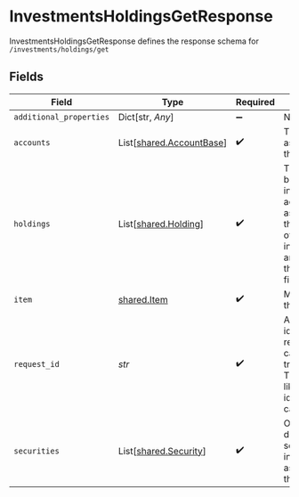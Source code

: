 # InvestmentsHoldingsGetResponse

InvestmentsHoldingsGetResponse defines the response schema for `/investments/holdings/get`


## Fields

| Field                                                                                                                                                      | Type                                                                                                                                                       | Required                                                                                                                                                   | Description                                                                                                                                                |
| ---------------------------------------------------------------------------------------------------------------------------------------------------------- | ---------------------------------------------------------------------------------------------------------------------------------------------------------- | ---------------------------------------------------------------------------------------------------------------------------------------------------------- | ---------------------------------------------------------------------------------------------------------------------------------------------------------- |
| `additional_properties`                                                                                                                                    | Dict[str, *Any*]                                                                                                                                           | :heavy_minus_sign:                                                                                                                                         | N/A                                                                                                                                                        |
| `accounts`                                                                                                                                                 | List[[shared.AccountBase](../../models/shared/accountbase.md)]                                                                                             | :heavy_check_mark:                                                                                                                                         | The accounts associated with the Item                                                                                                                      |
| `holdings`                                                                                                                                                 | List[[shared.Holding](../../models/shared/holding.md)]                                                                                                     | :heavy_check_mark:                                                                                                                                         | The holdings belonging to investment accounts associated with the Item. Details of the securities in the holdings are provided in the `securities` field.  |
| `item`                                                                                                                                                     | [shared.Item](../../models/shared/item.md)                                                                                                                 | :heavy_check_mark:                                                                                                                                         | Metadata about the Item.                                                                                                                                   |
| `request_id`                                                                                                                                               | *str*                                                                                                                                                      | :heavy_check_mark:                                                                                                                                         | A unique identifier for the request, which can be used for troubleshooting. This identifier, like all Plaid identifiers, is case sensitive.                |
| `securities`                                                                                                                                               | List[[shared.Security](../../models/shared/security.md)]                                                                                                   | :heavy_check_mark:                                                                                                                                         | Objects describing the securities held in the accounts associated with the Item.                                                                           |